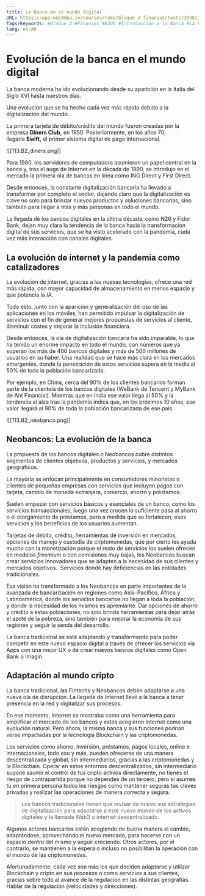 ```yaml
---
title: La Banca en el mundo digital
URL: https://app.web3mba.io/courses/take/bloque-2-finanzas/texts/39361137-u6-02-la-banca-en-el-mundo-digital
Tags/Keywords: #Bloque 2 #Finanzas #B2U6 #Introducción a la Banca #La Banca en el mundo digital
lang: es-AR
---
```

# Evolución de la banca en el mundo digital
La banca moderna ha ido evolucionando desde su aparición en la Italia del Siglo XVI hasta nuestros días.

Una evolución que se ha hecho cada vez más rápida debido a la digitalización del mundo. 

La primera tarjeta de débito/crédito del mundo fueron creadas por la empresa **Diners Club,** en 1950. Posteriormente, en los años 70, llegaría **Swift,** el primer sistema digital de pago internacional.

![[113.B2_diners.png]]

Para 1980, los servidores de computadora asumieron un papel central en la banca y, tras el auge de Internet en la década de 1990, se introdujo en el mercado la primera ola de bancos en línea como ING Direct y First Direct.

Desde entonces, la constante digitalización bancaria ha llevado a transformar por completo el sector, dejando claro que la digitalización es clave no solo para brindar nuevos productos y soluciones bancarias, sino también para llegar a más y más personas en todo el mundo.

La llegada de los bancos digitales en la última década, como N26 y Fidor Bank, dejan muy clara la tendencia de la banca hacia la transformación digital de sus servicios, que se ha visto acelerado con la pandemia, cada vez más interacción con canales digitales.

## La evolución de internet y la pandemia como catalizadores
La evolución de internet, gracias a las nuevas tecnologías, ofrece una red más rápida, con mayor capacidad de almacenamiento en menos espacio y que potencia la IA.

Todo esto, junto con la aparición y generalización del uso de las aplicaciones en los móviles, han permitido impulsar la digitalización de servicios con el fin de generar mejores propuestas de servicios al cliente, disminuir costes y mejorar la inclusión financiera.

Desde entonces, la ola de digitalización bancaria ha sido imparable, lo que ha tenido un enorme impacto en todo el mundo, con números que ya superan los más de 400 bancos digitales y más de 500 millones de usuarios en su haber. Una realidad que se hace más clara en los mercados emergentes, donde la penetración de estos servicios supera en la media al 50% de toda la población bancarizada.

Por ejemplo, en China, cerca del 90% de los clientes bancarios forman parte de la clientela de los bancos digitales (WeBank de Tencent y MyBank de Ant Financial). Mientras que en India ese valor llega al 50% y la tendencia al alza tras la pandemia indica que, en los próximos 10 años, ese valor llegará al 90% de toda la población bancarizada de ese país.

![[113.B2_neobanco.png]]

## Neobancos: La evolución de la banca
La propuesta de los bancos digitales o Neobancos cubre distintos segmentos de clientes objetivos, productos y servicios, y mercados geográficos. 

La mayoría se enfocan principalmente en consumidores minoristas o clientes de pequeñas empresas con servicios que incluyen pagos con tarjeta, cambio de moneda extranjera, comercio, ahorro y préstamos.

Suelen empezar con servicios básicos y esenciales de un banco, como los servicios transaccionales, luego una vez crecen lo suficiente pasa al ahorro o el otorgamiento de préstamos, pero a medida que se fortalecen, esos servicios y los beneficios de los usuarios aumentan. 

Tarjetas de débito, crédito, herramientas de inversión en mercados, opciones de manejo y custodia de criptomonedas, que por cierto les ayuda mucho con la monetización porque el resto de servicios los suelen ofrecen en modelos _freemium_ o con comisiones muy bajas, los Neobancos buscan crear servicios innovadores que se adapten a la necesidad de sus clientes y mercados objetivos.  Servicios donde hay deficiencias en las entidades tradicionales.

Esa visión ha transformado a los Neobancos en parte importantes de la avanzada de bancarización en regiones como Asia-Pacífico, África y Latinoamérica, donde los servicios bancarios no llegan a toda la población, y donde la necesidad de los mismos es apremiante. Dar opciones de ahorro y crédito a estas poblaciones, no solo brinda herramientas para dejar atrás el azote de la pobreza, sino también para mejorar la economía de sus regiones y seguir la senda del desarrollo.

La banca tradicional se está adaptando y transformando para poder competir en este nuevo espacio digital a través de ofrecer los servicios vía Apps con una mejor UX o de crear nuevos bancos digitales como Open Bank o Imagin.

## Adaptación al mundo cripto
La banca tradicional, las Fintechs y Neobancos deben adaptarse a una nueva ola de disrupción. La llegada de Internet llevó a la banca a tener presencia en la red y digitalizar sus procesos.

En ese momento, Internet se mostraba como una herramienta para amplificar el mercado de los bancos y estos acogieron Internet como una evolución natural. Pero ahora, la misma banca y sus funciones podrían verse impactadas por la tecnología Blockchain y las criptomonedas.

Los servicios como ahorro, inversión, préstamos, pagos locales, online e internacionales, todo eso y más, pueden ofrecerse de una manera descentralizada y global, sin intermediarios, gracias a las criptomonedas y la Blockchain. Operar en estos entornos descentralizados, sin intermediario supone asumir el control de tus cripto activos directamente, no tienes el riesgo de contrapartida porque no dependes de un tercero, pero si asumes tú en primera persona todos los riesgos como mantener seguras tus claves privadas y realizar las operaciones de manera correcta y segura.  

> Los bancos tradicionales tienen que revisar de nuevo sus estrategias de digitalización para adaptarse a este nuevo mundo de los activos digitales y la llamada Web3 o internet descentralizado.

Algunos actores bancarios están acogiendo de buena manera el cambio, adaptándose, aprovechando el nuevo mercado, para hacerse con un espacio dentro del mismo y seguir creciendo. Otros actores, por el contrario, se mantienen a la espera o incluso no posibilitan la operación con el mundo de las criptomonedas.  

Afortunadamente, cada vez son más los que deciden adaptarse y utilizar Blockchain y cripto en sus procesos o como servicios a sus clientes, gracias sobre todo al avance de la regulación en las distintas geografías. Hablar de la regulación (velocidades y direcciones).